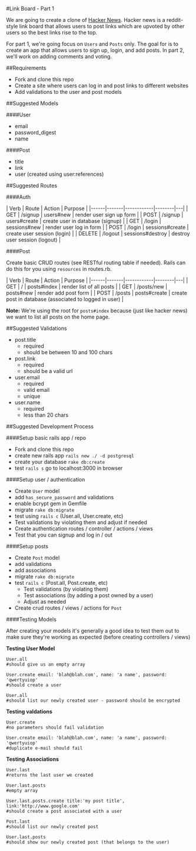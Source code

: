 #Link Board - Part 1

We are going to create a clone of [Hacker News](https://news.ycombinator.com/). Hacker news is a reddit-style link board that allows users to post links which are upvoted by other users so the best links rise to the top.

For part 1, we're going focus on `Users` and `Posts` only. The goal for is to create an app that allows users to sign up, login, and add posts. In part 2, we'll work on adding comments and voting.

##Requirements

* Fork and clone this repo
* Create a site where users can log in and post links to different websites
* Add validations to the user and post models

##Suggested Models

####User
* email
* password_digest
* name

####Post
* title
* link
* user (created using user:references)


##Suggested Routes

####Auth

| Verb | Route | Action | Purpose |
|------|-------|------------|--------|---|
| GET | /signup | users#new | render user sign up form | 
| POST | /signup | users#create | create user in database (signup) | 
| GET | /login | sessions#new | render user log in form |
| POST | /login | sessions#create | create user session (login) |
| DELETE | /logout | sessions#destroy | destroy user session (logout) |

####Post

Create basic CRUD routes (see RESTful routing table if needed). Rails can do this for you using `resources` in routes.rb.

| Verb | Route | Action | Purpose |
|------|-------|------------|--------|---|
| GET | / | posts#index | render list of all posts | 
| GET | /posts/new | posts#new | render add post form | 
| POST | /posts | posts#create | create post in database (associated to logged in user) | 

**Note:** We're using the root for `posts#index` because (just like hacker news) we want to list all posts on the home page.

##Suggested Validations

* post.title
    * required
    * should be between 10 and 100 chars
* post.link
    * required
    * should be a valid url
* user.email
    * required
    * valid email
    * unique
* user.name
    * required
    * less than 20 chars


##Suggested Development Process

####Setup basic rails app / repo

* Fork and clone this repo
* create new rails app `rails new ./ -d postgresql`
* create your database `rake db:create`
* test `rails s` go to localhost:3000 in browser

####Setup user / authentication

* Create `User` model
* add `has_secure_password` and validations
* enable bcrypt gem in Gemfile
* migrate `rake db:migrate`
* test using `rails c` (User.all, User.create, etc)
* Test validations by violating them and adjust if needed
* Create authentication routes / controller / actions / views
* Test that you can signup and log in / out

####Setup posts

* Create `Post` model
* add validations
* add associations
* migrate `rake db:migrate`
* test `rails c` (Post.all, Post.create, etc)
    * Test validations (by violating them)
    * Test associations (by adding a post owned by a user)
    * Adjust as needed
* Create crud routes / views / actions for `Post`


####Testing Models

After creating your models it's generally a good idea to test them out to make sure they're working as expected (before creating controllers / views)

**Testing User Model**

```
User.all
#should give us an empty array

User.create email: 'blah@blah.com', name: 'a name', password: 'qwertyuiop'
#should create a user

User.all
#should list our newly created user - password should be encrypted
```

**Testing valdations**

```
User.create 
#no parameters should fail validation

User.create email: 'blah@blah.com', name: 'a name', password: 'qwertyuiop'
#duplicate e-mail should fail
```

**Testing Associations**

```
User.last
#returns the last user we created

User.last.posts
#empty array

User.last.posts.create title:'my post title', link:'http://www.google.com'
#should create a post associated with a user

Post.last
#should list our newly created post

User.last.posts
#should show our newly created post (that belongs to the user)
```


